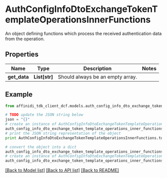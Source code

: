 # AuthConfigInfoDtoExchangeTokenTemplateOperationsInnerFunctions

An object defining functions which process the received authentication data from the operation.

## Properties

| Name         | Type          | Description                      | Notes |
| ------------ | ------------- | -------------------------------- | ----- |
| **get_data** | **List[str]** | Should always be an empty array. |

## Example

```python
from affinidi_tdk_client_dcf.models.auth_config_info_dto_exchange_token_template_operations_inner_functions import AuthConfigInfoDtoExchangeTokenTemplateOperationsInnerFunctions

# TODO update the JSON string below
json = "{}"
# create an instance of AuthConfigInfoDtoExchangeTokenTemplateOperationsInnerFunctions from a JSON string
auth_config_info_dto_exchange_token_template_operations_inner_functions_instance = AuthConfigInfoDtoExchangeTokenTemplateOperationsInnerFunctions.from_json(json)
# print the JSON string representation of the object
print AuthConfigInfoDtoExchangeTokenTemplateOperationsInnerFunctions.to_json()

# convert the object into a dict
auth_config_info_dto_exchange_token_template_operations_inner_functions_dict = auth_config_info_dto_exchange_token_template_operations_inner_functions_instance.to_dict()
# create an instance of AuthConfigInfoDtoExchangeTokenTemplateOperationsInnerFunctions from a dict
auth_config_info_dto_exchange_token_template_operations_inner_functions_form_dict = auth_config_info_dto_exchange_token_template_operations_inner_functions.from_dict(auth_config_info_dto_exchange_token_template_operations_inner_functions_dict)
```

[[Back to Model list]](../README.md#documentation-for-models) [[Back to API list]](../README.md#documentation-for-api-endpoints) [[Back to README]](../README.md)
